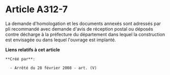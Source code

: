 # Article A312-7

La demande d'homologation et les documents annexés sont adressés par pli recommandé avec demande d'avis de réception postal
ou déposés contre décharge à la préfecture du département dans lequel la construction est envisagée ou dans lequel l'ouvrage
est implanté.

**Liens relatifs à cet article**

	**Créé par**:

	  - Arrêté du 28 février 2008 - art. (V)
